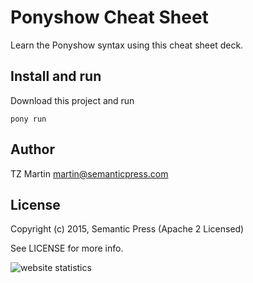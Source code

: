 # Ponyshow Cheat Sheet

Learn the Ponyshow syntax using this cheat sheet deck.

## Install and run

Download this project and run

```
pony run
```

## Author

TZ Martin <martin@semanticpress.com>

## License

Copyright (c) 2015, Semantic Press (Apache 2 Licensed)

See LICENSE for more info.

<img
src="http://c.statcounter.com/10534093/0/9ad73f33/1/"
alt="website statistics" style="border:none;">